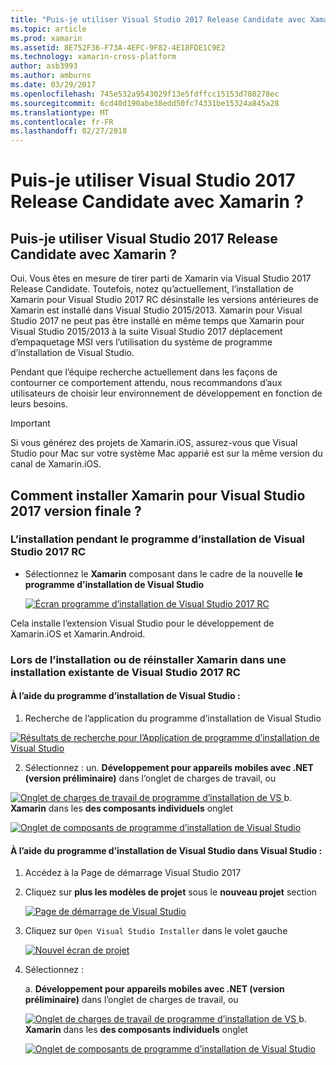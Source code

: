 ```yaml
---
title: "Puis-je utiliser Visual Studio 2017 Release Candidate avec Xamarin ?"
ms.topic: article
ms.prod: xamarin
ms.assetid: 8E752F36-F73A-4EFC-9F82-4E18FDE1C9E2
ms.technology: xamarin-cross-platform
author: asb3993
ms.author: amburns
ms.date: 03/29/2017
ms.openlocfilehash: 745e532a9543029f13e5fdffcc15153d780278ec
ms.sourcegitcommit: 6cd40d190abe38edd50fc74331be15324a845a28
ms.translationtype: MT
ms.contentlocale: fr-FR
ms.lasthandoff: 02/27/2018
---
```

# <a name="can-i-use-visual-studio-2017-release-candidate-with-xamarin"></a>Puis-je utiliser Visual Studio 2017 Release Candidate avec Xamarin ?

## <a name="can-i-use-visual-studio-2017-release-candidate-with-xamarin"></a>Puis-je utiliser Visual Studio 2017 Release Candidate avec Xamarin ?

Oui. Vous êtes en mesure de tirer parti de Xamarin via Visual Studio 2017 Release Candidate. Toutefois, notez qu’actuellement, l’installation de Xamarin pour Visual Studio 2017 RC désinstalle les versions antérieures de Xamarin est installé dans Visual Studio 2015/2013. Xamarin pour Visual Studio 2017 ne peut pas être installé en même temps que Xamarin pour Visual Studio 2015/2013 à la suite Visual Studio 2017 déplacement d’empaquetage MSI vers l’utilisation du système de programme d’installation de Visual Studio.

Pendant que l’équipe recherche actuellement dans les façons de contourner ce comportement attendu, nous recommandons d’aux utilisateurs de choisir leur environnement de développement en fonction de leurs besoins. 

> [!IMPORTANT]
> Si vous générez des projets de Xamarin.iOS, assurez-vous que Visual Studio pour Mac sur votre système Mac apparié est sur la même version du canal de Xamarin.iOS.

## <a name="how-do-i-install-xamarin-to-visual-studio-2017-release-candidate"></a>Comment installer Xamarin pour Visual Studio 2017 version finale ?

### <a name="installing-during-the-visual-studio-2017-rc-installer"></a>L’installation pendant le programme d’installation de Visual Studio 2017 RC

* Sélectionnez le **Xamarin** composant dans le cadre de la nouvelle **le programme d’installation de Visual Studio**

  [ ![](visualstudio-2017-rc-images/install1-sml.png "Écran programme d’installation de Visual Studio 2017 RC")](visualstudio-2017-rc-images/install1-orig.png)

Cela installe l’extension Visual Studio pour le développement de Xamarin.iOS et Xamarin.Android.

### <a name="installing-or-reinstalling-xamarin-in-an-existing-installation-of-visual-studio-2017-rc"></a>Lors de l’installation ou de réinstaller Xamarin dans une installation existante de Visual Studio 2017 RC

#### <a name="using-the-visual-studio-installer"></a>À l’aide du programme d’installation de Visual Studio :

1. Recherche de l’application du programme d’installation de Visual Studio

  [ ![](visualstudio-2017-rc-images/reinstall1-sml.png "Résultats de recherche pour l’Application de programme d’installation de Visual Studio")](visualstudio-2017-rc-images/reinstall1-orig.png)

2. Sélectionnez : un. **Développement pour appareils mobiles avec .NET (version préliminaire)** dans l’onglet de charges de travail, ou

  [ ![](visualstudio-2017-rc-images/reinstall2-sml.png "Onglet de charges de travail de programme d’installation de VS") ](visualstudio-2017-rc-images/reinstall2-orig.png) b. **Xamarin** dans les **des composants individuels** onglet

  [ ![](visualstudio-2017-rc-images/reinstall3-sml.png "Onglet de composants de programme d’installation de Visual Studio")](visualstudio-2017-rc-images/reinstall3-orig.png)

#### <a name="using-the-visual-studio-installer-within-visual-studio"></a>À l’aide du programme d’installation de Visual Studio dans Visual Studio :
1. Accédez à la Page de démarrage Visual Studio 2017
2. Cliquez sur **plus les modèles de projet** sous le **nouveau projet** section

    [ ![](visualstudio-2017-rc-images/reinstall4-sml.png "Page de démarrage de Visual Studio")](visualstudio-2017-rc-images/reinstall4-orig.png)
3. Cliquez sur `Open Visual Studio Installer` dans le volet gauche

    [ ![](visualstudio-2017-rc-images/reinstall5-sml.png "Nouvel écran de projet")](visualstudio-2017-rc-images/reinstall5-orig.png)
4. Sélectionnez :
    
    a. **Développement pour appareils mobiles avec .NET (version préliminaire)** dans l’onglet de charges de travail, ou

    [ ![](visualstudio-2017-rc-images/reinstall2-sml.png "Onglet de charges de travail de programme d’installation de VS") ](visualstudio-2017-rc-images/reinstall2-orig.png) b. **Xamarin** dans les **des composants individuels** onglet

    [ ![](visualstudio-2017-rc-images/reinstall3-sml.png "Onglet de composants de programme d’installation de Visual Studio")](visualstudio-2017-rc-images/reinstall3-orig.png)
